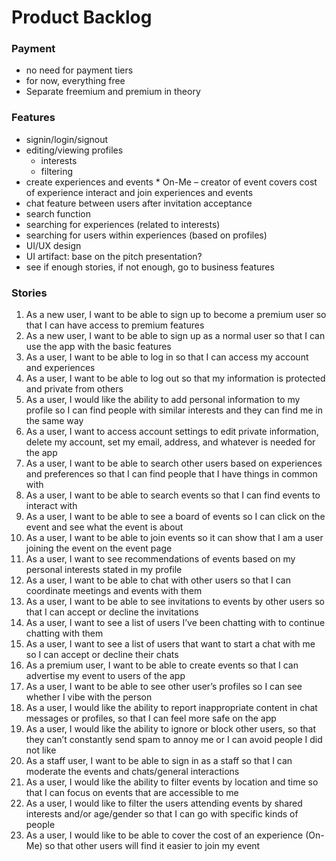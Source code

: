 # Product Backlog

### Payment

- no need for payment tiers
- for now, everything free
- Separate freemium and premium in theory

### Features

- signin/login/signout
- editing/viewing profiles
  - interests
  - filtering
- create experiences and events \* On-Me – creator of event covers cost of experience
  interact and join experiences and events
- chat feature between users after invitation acceptance
- search function
- searching for experiences (related to interests)
- searching for users within experiences (based on profiles)
- UI/UX design
- UI artifact: base on the pitch presentation?
- see if enough stories, if not enough, go to business features

### Stories

1. As a new user, I want to be able to sign up to become a premium user so that I can have access to premium features
2. As a new user, I want to be able to sign up as a normal user so that I can use the app with the basic features
3. As a user, I want to be able to log in so that I can access my account and experiences
4. As a user, I want to be able to log out so that my information is protected and private from others
5. As a user, I would like the ability to add personal information to my profile so I can find people with similar interests and they can find me in the same way
6. As a user, I want to access account settings to edit private information, delete my account, set my email, address, and whatever is needed for the app
7. As a user, I want to be able to search other users based on experiences and preferences so that I can find people that I have things in common with
8. As a user, I want to be able to search events so that I can find events to interact with
9. As a user, I want to be able to see a board of events so I can click on the event and see what the event is about
10. As a user, I want to be able to join events so it can show that I am a user joining the event on the event page
11. As a user, I want to see recommendations of events based on my personal interests stated in my profile
12. As a user, I want to be able to chat with other users so that I can coordinate meetings and events with them
13. As a user, I want to be able to see invitations to events by other users so that I can accept or decline the invitations
14. As a user, I want to see a list of users I’ve been chatting with to continue chatting with them
15. As a user, I want to see a list of users that want to start a chat with me so I can accept or decline their chats
16. As a premium user, I want to be able to create events so that I can advertise my event to users of the app
17. As a user, I want to be able to see other user’s profiles so I can see whether I vibe with the person
18. As a user, I would like the ability to report inappropriate content in chat messages or profiles, so that I can feel more safe on the app
19. As a user, I would like the ability to ignore or block other users, so that they can’t constantly send spam to annoy me or I can avoid people I did not like
20. As a staff user, I want to be able to sign in as a staff so that I can moderate the events and chats/general interactions
21. As a user, I would like the ability to filter events by location and time so that I can focus on events that are accessible to me
22. As a user, I would like to filter the users attending events by shared interests and/or age/gender so that I can go with specific kinds of people
23. As a user, I would like to be able to cover the cost of an experience (On-Me) so that other users will find it easier to join my event
